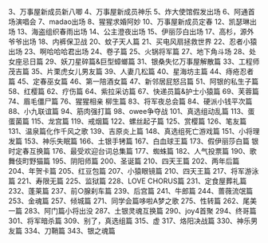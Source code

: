 3、万事屋新成员新八唧
4、万事屋新成员神乐
5、炸大使馆假发出场
6、阿通首场演唱会
7、madao出场
8、猩猩求婚阿妙
10、万事屋新成员定春
12、凯瑟琳出场
13、海盗组织春雨出场
14、公主澄夜出场
15、伊丽莎白出场
17、高杉，源外爷爷出场
18、内裤保卫战
20、蚊子天人篇
21、买电风扇拯救世界
22、忍者小猿出场
23、啊哈哈哈君出场
24、卷子篇
25、火锅将军篇
27、地下角斗场
28、处女座忌日篇
29、妖刀星碎篇&巨型蟑螂篇
31、银桑失忆万事屋解散篇
33、工程师茂吉篇
35、片栗虎女儿男友篇
39、人妻几松篇
40、星海坊主篇
44、痔疮忍者篇
45、定春巫女篇
46、第一陪酒女篇
47、新邻居屁怒吕篇
51、阿银的私生子篇
58、红樱篇
62、疗伤篇
64、紫拉采访篇
67、快递员篇&护士小猿篇
69、芙蓉篇
74、眉毛僵尸篇
76、猩猩相亲
    柳生篇
83、将军夜总会篇
84、硬派小钱平次篇
88、小九联谊篇
94、筋肉强打篇
98、owee争夺战
101、真选组动乱篇
113、蛋蛋菌篇
115、龙宫篇
119、戒烟篇
122、螺丝起子篇
125、赏樱篇
126、笔友篇
131、温泉篇化作千风之歌
139、吉原炎上篇
148、真选组死亡游戏篇
151、小将理发篇
153、神乐失眠篇
166、土银手铐篇
167、白血球王篇
173、假伊丽莎白篇
      银时定春互换篇
176、最受欢迎台词总集篇
177、蜘蛛篇
182、人气投票篇
190、歌舞伎町野猫篇
195、阴阳师篇
200、圣诞篇
210、四天王篇
202、两年后篇
204、年贺卡篇
205、红豆包篇
207、小猿眼镜篇
210、四天王篇
217、将军游泳篇
221、寿限无篇
225、监狱篇
228、LOVE CHORUS篇
231、定食屋葬礼篇
232、蓬莱篇
237、前○腺刹车篇
239、后宫篇
241、牛郎篇
244、蔷薇流氓篇
253、金魂篇
257、倾城篇
271、同学会篇哆啦A梦之歌
275、性转篇
262、尾美一篇
283、阿门篇小将出没
287、土银灵魂互换篇
290、joy4首聚
294、终哥篇
301、将军暗杀篇
309、别了，真选组篇
315、虚
317、烙阳决战篇
330、神乐男友篇
334、刀鞘篇
343、银之魂篇



